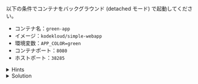 以下の条件でコンテナをバックグラウンド (detached モード) で起動してください。

- コンテナ名：`green-app`
- イメージ：`kodekloud/simple-webapp`
- 環境変数：`APP_COLOR=green`
- コンテナポート：`8080`
- ホストポート：`38285`

<details>
  <summary>Hints</summary>

`-p 38285:8080` でポートマッピングを設定します。  
`-e APP_COLOR=green` で環境変数を設定します。

</details>

<details>
  <summary>Solution</summary>

`docker container run -d -p 38285:8080 -e APP_COLOR=green --name green-app kodekloud/simple-webapp`{{execute}} を実行します。 

</details>
